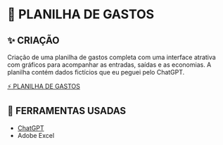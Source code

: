 # :mega: PLANILHA DE GASTOS


## :sparkles: CRIAÇÃO

Criação de uma planilha de gastos completa com uma interface atrativa com gráficos para acompanhar as entradas, saídas e as economias. 
A planilha contém dados fictícios que eu peguei pelo ChatGPT.

<a href="./assets/ep_01_a_mulher_do_poço.mp3"> :zap: PLANILHA DE GASTOS</a> 


## :wrench: FERRAMENTAS USADAS

- [ChatGPT](https://chatgpt.com/)
- Adobe Excel

